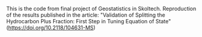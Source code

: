 This is the code from final project of Geostatistics in Skoltech.
Reproduction of the results published in the article: "Validation of Splitting the Hydrocarbon Plus Fraction: First Step in Tuning Equation of State" (https://doi.org/10.2118/104631-MS)
